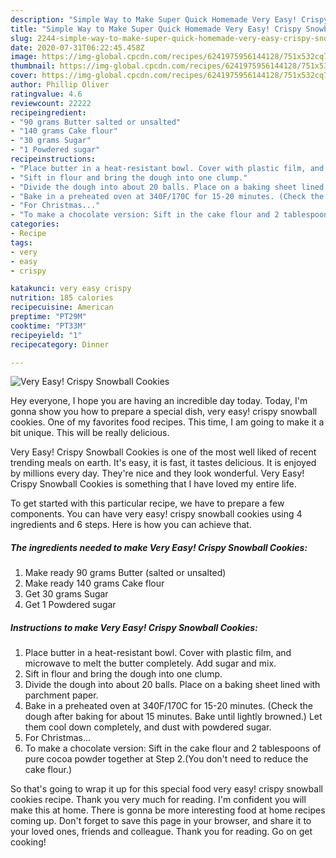 ```yaml
---
description: "Simple Way to Make Super Quick Homemade Very Easy! Crispy Snowball Cookies"
title: "Simple Way to Make Super Quick Homemade Very Easy! Crispy Snowball Cookies"
slug: 2244-simple-way-to-make-super-quick-homemade-very-easy-crispy-snowball-cookies
date: 2020-07-31T06:22:45.458Z
image: https://img-global.cpcdn.com/recipes/6241975956144128/751x532cq70/very-easy-crispy-snowball-cookies-recipe-main-photo.jpg
thumbnail: https://img-global.cpcdn.com/recipes/6241975956144128/751x532cq70/very-easy-crispy-snowball-cookies-recipe-main-photo.jpg
cover: https://img-global.cpcdn.com/recipes/6241975956144128/751x532cq70/very-easy-crispy-snowball-cookies-recipe-main-photo.jpg
author: Phillip Oliver
ratingvalue: 4.6
reviewcount: 22222
recipeingredient:
- "90 grams Butter salted or unsalted"
- "140 grams Cake flour"
- "30 grams Sugar"
- "1 Powdered sugar"
recipeinstructions:
- "Place butter in a heat-resistant bowl. Cover with plastic film, and microwave to melt the butter completely. Add sugar and mix."
- "Sift in flour and bring the dough into one clump."
- "Divide the dough into about 20 balls. Place on a baking sheet lined with parchment paper."
- "Bake in a preheated oven at 340F/170C for 15-20 minutes. (Check the dough after baking for about 15 minutes. Bake until lightly browned.) Let them cool down completely, and dust with powdered sugar."
- "For Christmas..."
- "To make a chocolate version: Sift in the cake flour and 2 tablespoons of pure cocoa powder together at Step 2.(You don&#39;t need to reduce the cake flour.)"
categories:
- Recipe
tags:
- very
- easy
- crispy

katakunci: very easy crispy 
nutrition: 185 calories
recipecuisine: American
preptime: "PT29M"
cooktime: "PT33M"
recipeyield: "1"
recipecategory: Dinner

---
```



![Very Easy! Crispy Snowball Cookies](https://img-global.cpcdn.com/recipes/6241975956144128/751x532cq70/very-easy-crispy-snowball-cookies-recipe-main-photo.jpg)

Hey everyone, I hope you are having an incredible day today. Today, I'm gonna show you how to prepare a special dish, very easy! crispy snowball cookies. One of my favorites food recipes. This time, I am going to make it a bit unique. This will be really delicious.



Very Easy! Crispy Snowball Cookies is one of the most well liked of recent trending meals on earth. It's easy, it is fast, it tastes delicious. It is enjoyed by millions every day. They're nice and they look wonderful. Very Easy! Crispy Snowball Cookies is something that I have loved my entire life.


To get started with this particular recipe, we have to prepare a few components. You can have very easy! crispy snowball cookies using 4 ingredients and 6 steps. Here is how you can achieve that.

<!--inarticleads1-->

##### The ingredients needed to make Very Easy! Crispy Snowball Cookies:

1. Make ready 90 grams Butter (salted or unsalted)
1. Make ready 140 grams Cake flour
1. Get 30 grams Sugar
1. Get 1 Powdered sugar




<!--inarticleads2-->

##### Instructions to make Very Easy! Crispy Snowball Cookies:

1. Place butter in a heat-resistant bowl. Cover with plastic film, and microwave to melt the butter completely. Add sugar and mix.
1. Sift in flour and bring the dough into one clump.
1. Divide the dough into about 20 balls. Place on a baking sheet lined with parchment paper.
1. Bake in a preheated oven at 340F/170C for 15-20 minutes. (Check the dough after baking for about 15 minutes. Bake until lightly browned.) Let them cool down completely, and dust with powdered sugar.
1. For Christmas...
1. To make a chocolate version: Sift in the cake flour and 2 tablespoons of pure cocoa powder together at Step 2.(You don&#39;t need to reduce the cake flour.)




So that's going to wrap it up for this special food very easy! crispy snowball cookies recipe. Thank you very much for reading. I'm confident you will make this at home. There is gonna be more interesting food at home recipes coming up. Don't forget to save this page in your browser, and share it to your loved ones, friends and colleague. Thank you for reading. Go on get cooking!
